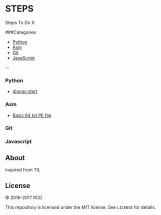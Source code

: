 # STEPS
Steps To Do X

###Categories

* [Python](#python)
* [Asm](#asm)
* [Git](#git)
* [JavaScript](#javascript)

--

### Python

- [django start](python/django-basic-project-flow.md)


### Asm
- [Basic 64 bit PE file](Asm/basic-64-bit.md)

### Git

### Javascript

## About

inspired from TIL

## License

&copy; 2016-2017 RCD

This repository is licensed under the MIT license. See `LICENSE` for
details.

